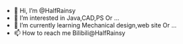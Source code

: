 - 👋 Hi, I’m @HalfRainsy
- 👀 I’m interested in Java,CAD,PS Or ...
- 🌱 I’m currently learning Mechanical design,web site Or ...
- 📫 How to reach me  Bilibili@HalfRainsy

<!---
HalfForest/HalfForest is a ✨ special ✨ repository because its `README.md` (this file) appears on your GitHub profile.
You can click the Preview link to take a look at your changes.
--->
